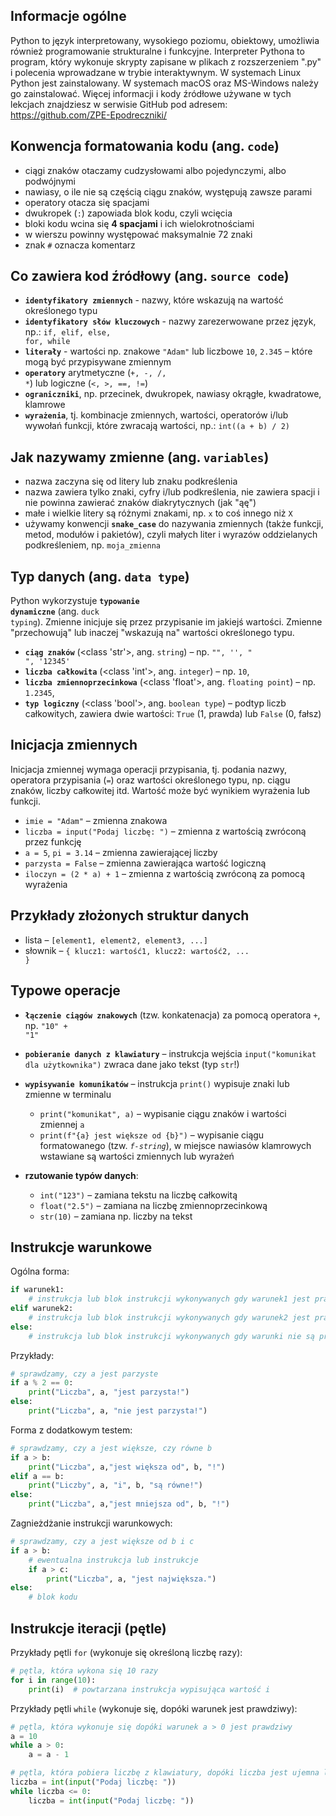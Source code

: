 ## Informacje ogólne

Python to język interpretowany, wysokiego poziomu, obiektowy, umożliwia również programowanie strukturalne i funkcyjne.
Interpreter Pythona to program, który wykonuje skrypty zapisane w plikach z rozszerzeniem ".py" i polecenia wprowadzane w trybie interaktywnym. W systemach Linux Python jest zainstalowany. W systemach macOS oraz MS-Windows należy go zainstalować. Więcej informacji i kody źródłowe używane w tych lekcjach znajdziesz w serwisie GitHub pod adresem: https://github.com/ZPE-Epodreczniki/

## Konwencja formatowania kodu (ang. <code><foreign lang='en'>code</foreign></code>)

- ciągi znaków otaczamy cudzysłowami albo pojedynczymi, albo podwójnymi
- nawiasy, o ile nie są częścią ciągu znaków, występują zawsze parami
- operatory otacza się spacjami
- dwukropek (`:`) zapowiada blok kodu, czyli wcięcia
- bloki kodu wcina się **4 spacjami** i ich wielokrotnościami
- w wierszu powinny występować maksymalnie 72 znaki
- znak `#` oznacza komentarz

## Co zawiera kod źródłowy (ang. <code><foreign lang='en'>source code</foreign></code>)

* **<code>identyfikatory zmiennych</code>** - nazwy, które wskazują na wartość określonego typu
* **<code>identyfikatory słów kluczowych</code>** - nazwy zarezerwowane przez język, np.: <code><foreign lang='en'>if, elif, else, for, while</foreign></code>
* **<code>literały</code>** - wartości np. znakowe <code>"Adam"</code> lub liczbowe <code>10</code>, <code>2.345</code> – które mogą być przypisywane zmiennym
* **<code>operatory</code>** arytmetyczne (<code>+, -, /, *</code>) lub logiczne (<code><, >, ==, !=</code>)
* **<code>ograniczniki</code>**, np. przecinek, dwukropek, nawiasy okrągłe, kwadratowe, klamrowe
* **<code>wyrażenia</code>**, tj. kombinacje zmiennych, wartości, operatorów i/lub wywołań funkcji, które zwracają wartości, np.: <code>int((a + b) / 2)</code>

## Jak nazywamy zmienne (ang. <code><foreign lang='en'>variables</foreign></code>)

- nazwa zaczyna się od litery lub znaku podkreślenia
- nazwa zawiera tylko znaki, cyfry i/lub podkreślenia, nie zawiera spacji i nie powinna zawierać znaków diakrytycznych (jak "ąę")
- małe i wielkie litery są różnymi znakami, np. <code>x</code> to coś innego niż <code>X</code>
- używamy konwencji **<code><foreign lang='en'>snake_case</foreign></code>** do nazywania zmiennych (także funkcji, metod, modułów i pakietów), czyli małych liter i wyrazów oddzielanych podkreśleniem, np. <code>moja_zmienna</code>

## Typ danych (ang. <code><foreign lang='en'>data type</foreign></code>)

Python wykorzystuje **<code><foreign lang='en'>typowanie dynamiczne</foreign></code>** (ang. <code><foreign lang='en'>duck typing</foreign></code>). Zmienne inicjuje się przez przypisanie im jakiejś wartości. Zmienne "przechowują" lub inaczej "wskazują na" wartości określonego typu.

- **<code>ciąg znaków</code>**  (<class 'str'>, ang. <code><foreign lang='en'>string</foreign></code>) – np. <code>"", '', " ", '12345'</code>
- **<code>liczba całkowita</code>** (<class 'int'>, ang. <code><foreign lang='en'>integer</foreign></code>) – np. <code>10</code>,
- **<code>liczba zmiennoprzecinkowa</code>** (<class 'float'>, ang. <code>floating point</code>) – np. <code>1.2345</code>,
- **<code>typ logiczny</code>** (<class 'bool'>, ang. <code><foreign lang='en'>boolean type</foreign></code>) – podtyp liczb całkowitych, zawiera dwie wartości: <code><foreign lang='en'>True</foreign></code> (1, prawda) lub <code><foreign lang='en'>False</foreign></code> (0, fałsz)

## Inicjacja zmiennych

Inicjacja zmiennej wymaga operacji przypisania, tj. podania nazwy, operatora przypisania (<code>=</code>) oraz wartości określonego typu, np. ciągu znaków, liczby całkowitej itd. Wartość może być wynikiem wyrażenia lub funkcji.

* <code>imie = "Adam"</code> – zmienna znakowa
* <code>liczba = input("Podaj liczbę: ")</code> – zmienna z wartością zwróconą przez funkcję
* <code>a = 5</code>, <code>pi = 3.14</code> – zmienna zawierającej liczby
* <code>parzysta = False</code> – zmienna zawierająca wartość logiczną
* <code>iloczyn = (2 * a) + 1</code> – zmienna  z wartością zwróconą za pomocą wyrażenia

## Przykłady złożonych struktur danych

* lista – <code>[element1, element2, element3, ...]</code>
* słownik – <code>{ klucz1: wartość1, klucz2: wartość2, ... }</code>


## Typowe operacje

- **<code>łączenie ciągów znakowych</code>** (tzw. konkatenacja) za pomocą operatora `+`, np. <code>"10" + "1"</code>
- **<code>pobieranie danych z klawiatury</code>** – instrukcja wejścia `input("komunikat dla użytkownika")` zwraca dane jako tekst (typ <code>str</code>!)
- **<code>wypisywanie komunikatów</code>** – instrukcja `print()` wypisuje znaki lub zmienne w terminalu

  - `print("komunikat", a)` – wypisanie ciągu znaków i wartości zmiennej <code>a</code>
  - `print(f"{a} jest większe od {b}")` – wypisanie ciągu formatowanego (tzw. *<code><foreign lang='en'>f-string</foreign></code>*), w miejsce nawiasów klamrowych wstawiane są wartości zmiennych lub wyrażeń

- **rzutowanie typów danych**:

  - `int("123")` – zamiana tekstu na liczbę całkowitą
  - `float("2.5")` – zamiana na liczbę zmiennoprzecinkową
  - `str(10)` – zamiana np. liczby na tekst

## Instrukcje warunkowe

Ogólna forma:

```python
if warunek1:
    # instrukcja lub blok instrukcji wykonywanych gdy warunek1 jest prawdą
elif warunek2:
    # instrukcja lub blok instrukcji wykonywanych gdy warunek2 jest prawdą
else:
    # instrukcja lub blok instrukcji wykonywanych gdy warunki nie są prawdziwe
```

Przykłady:

```python
# sprawdzamy, czy a jest parzyste
if a % 2 == 0:
    print("Liczba", a, "jest parzysta!")
else:
    print("Liczba", a, "nie jest parzysta!")
```

Forma z dodatkowym testem:

```python
# sprawdzamy, czy a jest większe, czy równe b
if a > b:
    print("Liczba", a,"jest większa od", b, "!")
elif a == b:
    print("Liczby", a, "i", b, "są równe!")
else:
    print("Liczba", a,"jest mniejsza od", b, "!")
```

Zagnieżdżanie instrukcji warunkowych:

```Python
# sprawdzamy, czy a jest większe od b i c
if a > b:
    # ewentualna instrukcja lub instrukcje
    if a > c:
        print("Liczba", a, "jest największa.")
else:
    # blok kodu
```

## Instrukcje iteracji (pętle)

Przykłady pętli <code>for</code> (wykonuje się określoną liczbę razy):

```Python
# pętla, która wykona się 10 razy
for i in range(10):
    print(i)  # powtarzana instrukcja wypisująca wartość i
```

Przykłady pętli <code>while</code> (wykonuje się, dopóki warunek jest prawdziwy):

```Python
# pętla, która wykonuje się dopóki warunek a > 0 jest prawdziwy
a = 10
while a > 0:
    a = a - 1

# pętla, która pobiera liczbę z klawiatury, dopóki liczba jest ujemna lub równa 0
liczba = int(input("Podaj liczbę: "))
while liczba <= 0:
    liczba = int(input("Podaj liczbę: "))
```
